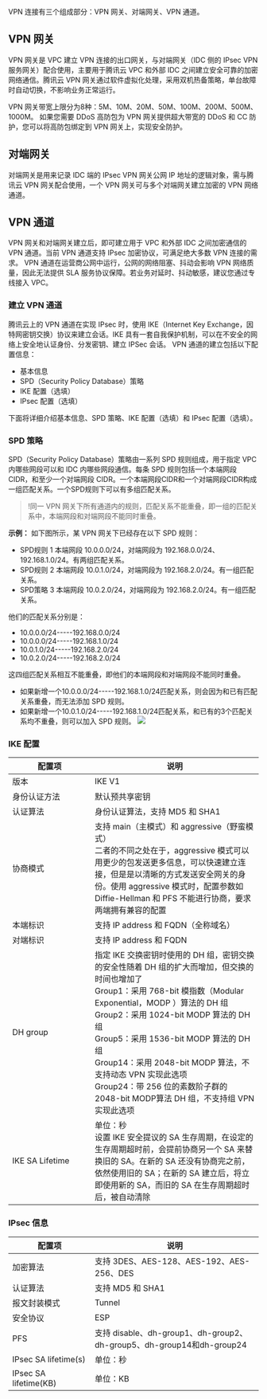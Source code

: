 VPN 连接有三个组成部分：VPN 网关、对端网关、VPN 通道。
##  VPN 网关

VPN 网关是 VPC 建立 VPN 连接的出口网关，与对端网关（IDC 侧的 IPsec VPN 服务网关）配合使用，主要用于腾讯云 VPC 和外部 IDC 之间建立安全可靠的加密网络通信。腾讯云 VPN 网关通过软件虚拟化处理，采用双机热备策略，单台故障时自动切换，不影响业务正常运行。

VPN 网关带宽上限分为8种：5M、10M、20M、50M、100M、200M、500M、1000M。
如果您需要 DDoS 高防包为 VPN 网关提供超大带宽的 DDoS 和 CC 防护，您可以将高防包绑定到 VPN 网关上，实现安全防护。

## 对端网关
对端网关是用来记录 IDC 端的 IPsec VPN 网关公网 IP 地址的逻辑对象，需与腾讯云 VPN 网关配合使用，一个 VPN 网关可与多个对端网关建立加密的 VPN 网络通道。

##  VPN 通道
VPN 网关和对端网关建立后，即可建立用于 VPC 和外部 IDC 之间加密通信的 VPN 通道。当前 VPN 通道支持 IPsec 加密协议，可满足绝大多数 VPN 连接的需求。
VPN 通道在运营商公网中运行，公网的网络阻塞、抖动会影响 VPN 网络质量，因此无法提供 SLA 服务协议保障。若业务对延时、抖动敏感，建议您通过专线接入 VPC。

### 建立 VPN 通道
腾讯云上的 VPN 通道在实现 IPsec 时，使用 IKE（Internet Key Exchange，因特网密钥交换）协议来建立会话。IKE 具有一套自我保护机制，可以在不安全的网络上安全地认证身份、分发密钥、建立 IPSec 会话。
VPN 通道的建立包括以下配置信息：
- 基本信息
- SPD（Security Policy Database）策略
- IKE 配置（选填）
- IPsec 配置（选填）

下面将详细介绍基本信息、SPD 策略、IKE 配置（选填）和 IPsec 配置（选填）。
### SPD 策略
SPD（Security Policy Database）策略由一系列 SPD 规则组成，用于指定 VPC 内哪些网段可以和 IDC 内哪些网段通信。每条 SPD 规则包括一个本端网段 CIDR，和至少一个对端网段 CIDR。一个本端网段CIDR和一个对端网段CIDR构成一组匹配关系。一个SPD规则下可以有多组匹配关系。
>!同一 VPN 网关下所有通道内的规则，匹配关系不能重叠，即一组的匹配关系中，本端网段和对端网段不能同时重叠。

**示例：**
如下图所示，某 VPN 网关下已经存在以下 SPD 规则：
 - SPD规则 1 本端网段 10.0.0.0/24，对端网段为 192.168.0.0/24、192.168.1.0/24。有两组匹配关系。
 - SPD规则 2 本端网段 10.0.1.0/24，对端网段为 192.168.2.0/24。有一组匹配关系。
 - SPD策略 3 本端网段 10.0.2.0/24，对端网段为 192.168.2.0/24。有一组匹配关系。
 
他们的匹配关系分别是：
 - 10.0.0.0/24-----192.168.0.0/24
 - 10.0.0.0/24-----192.168.1.0/24
 - 10.0.1.0/24-----192.168.2.0/24
 - 10.0.2.0/24-----192.168.2.0/24

这四组匹配关系相互不能重叠，即他们的本端网段和对端网段不能同时重叠。
- 如果新增一个10.0.0.0/24-----192.168.1.0/24匹配关系，则会因为和已有匹配关系重叠，而无法添加 SPD 规则。
- 如果新增一个10.0.1.0/24-----192.168.1.0/24匹配关系，和已有的3个匹配关系均不重叠，则可以加入 SPD 规则。
![](https://main.qcloudimg.com/raw/802efcd114423a1d07cbc058c5b062ca.png)

### IKE 配置
<style> table th:first-of-type { width: 150px; } </style>

| 配置项             | 说明                                       |
| --------------- | ---------------------------------------- |
| 版本              | IKE V1                                   |
| 身份认证方法          | 默认预共享密钥                                  |
| 认证算法            | 身份认证算法，支持 MD5 和 SHA1                        |
| 协商模式            | 支持 main（主模式）和 aggressive（野蛮模式）<br/>二者的不同之处在于，aggressive 模式可以用更少的包发送更多信息，可以快速建立连接，但是是以清晰的方式发送安全网关的身份。使用 aggressive 模式时，配置参数如 Diffie-Hellman 和 PFS 不能进行协商，要求两端拥有兼容的配置 |
| 本端标识            | 支持 IP address 和 FQDN（全称域名）               |
| 对端标识            | 支持 IP address 和 FQDN                     |
| DH group        | 指定 IKE 交换密钥时使用的 DH 组，密钥交换的安全性随着 DH 组的扩大而增加，但交换的时间也增加了<br/>Group1：采用 768-bit 模指数（Modular Exponential，MODP ）算法的 DH 组<br/> Group2：采用 1024-bit MODP 算法的 DH 组<br/> Group5：采用 1536-bit MODP 算法的 DH 组<br/>Group14：采用 2048-bit MODP 算法，不支持动态 VPN 实现此选项<br/>Group24：带 256 位的素数阶子群的 2048-bit MODP算法 DH 组，不支持组 VPN 实现此选项 |
| IKE SA Lifetime | 单位：秒<br/>设置 IKE 安全提议的 SA 生存周期，在设定的生存周期超时前，会提前协商另一个 SA 来替换旧的 SA。在新的 SA 还没有协商完之前，依然使用旧的 SA；在新的 SA 建立后，将立即使用新的 SA，而旧的 SA 在生存周期超时后，被自动清除 |

###  IPsec 信息
<style> table th:first-of-type { width: 150px; } </style>

| 配置项                   | 说明                                       |
| --------------------- | ---------------------------------------- |
| 加密算法                  | 支持 3DES、AES-128、AES-192、AES-256、DES      |
| 认证算法                  | 支持 MD5 和 SHA1                            |
| 报文封装模式                | Tunnel                                   |
| 安全协议                  | ESP                                      |
| PFS                   | 支持 disable、dh-group1、dh-group2、dh-group5、dh-group14和dh-group24 |
| IPsec SA lifetime(s)  | 单位：秒                                     |
| IPsec SA lifetime(KB) | 单位：KB                                    |
